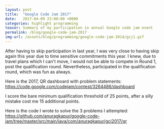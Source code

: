 ```yaml
---
layout: post
title:  "Google Code Jam 2017"
date:   2017-04-09 23:00:00 +0000   
categories: highlight programming
teaser: Summary of my participation in annual Google code jam event
permalink: /blog/google-code-jam-2017
img-url: /assets/blog/programming/google-code-jam-2014/gcj1.gif
---
```


After having to skip participation in last year, I was very close to having skip again this year due to time sensitive 
commitments this year. I knew, due to travel plans which I can't move, I would not be able to compete in Round 1, post
the qualification round. Nevertheless, participated in the qualification round, which was fun as always.

Here is the 2017, QR dashboard with problem statements: https://code.google.com/codejam/contest/3264486/dashboard

I score the bare minimum qualification threshold of 25 points, after a silly mistake cost me 15 additional points.

Here is the code I wrote to solve the 3 problems I attempted: https://github.com/anuragkapur/google-code-jam/tree/master/src/main/java/com/anuragkapur/gcj2017/qr